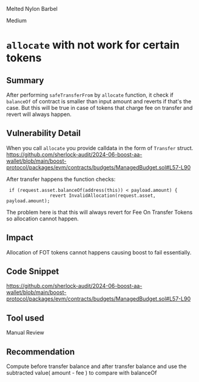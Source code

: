 Melted Nylon Barbel

Medium

# ``allocate`` with not work for certain tokens

## Summary
After performing ``safeTransferFrom`` by ``allocate`` function, it check if ``balanceOf`` of contract is smaller than input amount and reverts if that's the case. But this will be true in case of tokens that charge fee on transfer and revert will always happen. 
## Vulnerability Detail
When you call ``allocate`` you provide calldata in the form of ``Transfer`` struct. 
https://github.com/sherlock-audit/2024-06-boost-aa-wallet/blob/main/boost-protocol/packages/evm/contracts/budgets/ManagedBudget.sol#L57-L90

After transfer happens the function checks: 
```Solidity
 if (request.asset.balanceOf(address(this)) < payload.amount) { 
                revert InvalidAllocation(request.asset, payload.amount);
```
The problem here is that this will always revert for Fee On Transfer Tokens so allocation cannot happen. 

## Impact
Allocation of FOT tokens cannot happens causing boost to fail essentially. 

## Code Snippet
https://github.com/sherlock-audit/2024-06-boost-aa-wallet/blob/main/boost-protocol/packages/evm/contracts/budgets/ManagedBudget.sol#L57-L90
## Tool used

Manual Review

## Recommendation
Compute before transfer balance and after transfer balance and use the subtracted value( amount - fee ) to compare with balanceOf